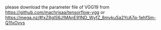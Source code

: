 please download the parameter file of VGG19 from https://github.com/machrisaa/tensorflow-vgg or https://mega.nz/#!xZ8glS6J!MAnE91ND_WyfZ_8mvkuSa2YcA7q-1ehfSm-Q1fxOvvs
